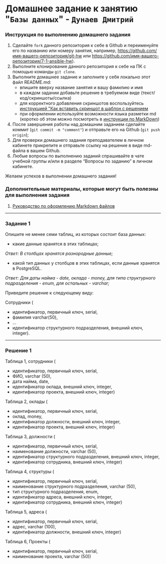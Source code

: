# Домашнее задание к занятию "`Базы данных`" - `Дунаев Дмитрий`


### Инструкция по выполнению домашнего задания

   1. Сделайте `fork` данного репозитория к себе в Github и переименуйте его по названию или номеру занятия, например, https://github.com/имя-вашего-репозитория/git-hw или  https://github.com/имя-вашего-репозитория/7-1-ansible-hw).
   2. Выполните клонирование данного репозитория к себе на ПК с помощью команды `git clone`.
   3. Выполните домашнее задание и заполните у себя локально этот файл README.md:
      - впишите вверху название занятия и вашу фамилию и имя
      - в каждом задании добавьте решение в требуемом виде (текст/код/скриншоты/ссылка)
      - для корректного добавления скриншотов воспользуйтесь [инструкцией "Как вставить скриншот в шаблон с решением](https://github.com/netology-code/sys-pattern-homework/blob/main/screen-instruction.md)
      - при оформлении используйте возможности языка разметки md (коротко об этом можно посмотреть в [инструкции  по MarkDown](https://github.com/netology-code/sys-pattern-homework/blob/main/md-instruction.md))
   4. После завершения работы над домашним заданием сделайте коммит (`git commit -m "comment"`) и отправьте его на Github (`git push origin`);
   5. Для проверки домашнего задания преподавателем в личном кабинете прикрепите и отправьте ссылку на решение в виде md-файла в вашем Github.
   6. Любые вопросы по выполнению заданий спрашивайте в чате учебной группы и/или в разделе “Вопросы по заданию” в личном кабинете.
   
Желаем успехов в выполнении домашнего задания!
   
### Дополнительные материалы, которые могут быть полезны для выполнения задания

1. [Руководство по оформлению Markdown файлов](https://gist.github.com/Jekins/2bf2d0638163f1294637#Code)

---

### Задание 1

Опишите не менее семи таблиц, из которых состоит база данных:

- какие данные хранятся в этих таблицах;

_Ответ: В столбцах хранятся разнородные данные;_

- какой тип данных у столбцов в этих таблицах, если данные хранятся в PostgreSQL.

_Ответ: Для даты найма - date, оклада - money, для типа структурного подразделения - enum, для остальных - varchar;_

Приведите решение к следующему виду:

Сотрудники (

- идентификатор, первичный ключ, serial,
- фамилия varchar(50),
- ...
- идентификатор структурного подразделения, внешний ключ, integer).

---

### Решение 1

Таблица 1, сотрудники (
- идентификатор, первичный ключ, serial,
- ФИО, varchar (50),
- дата найма, date,
- идентификатор оклада, внешний ключ, integer,
- идентификатор проекта, внешний ключ, integer)

Таблица 2, оклады (
- идентификатор, первичный ключ, serial,
- оклад, money,
- идентификатор должности, внешний ключ, integer,
- идентификатор проекта, внешний ключ, integer)

Таблица 3, должности (
- идентификатор, первичный ключ, serial,
- наименование должности, varchar (50),
- идентификатор структурного подразделения, внешний ключ, integer,
- идентификатор сотрудника, внешний ключ, integer)

Таблица 4, структуры (
- идентификатор, первичный ключ, serial,
- наименование структурного подразделения, varchar (50),
- тип структурного подразделения, enum,
- идентификатор адреса, внешний ключ, integer,
- идентификатор сотрудника, внешний ключ, integer)

Таблица 5, адреса (
- идентификатор, первичный ключ, serial,
- адрес, varchar (100),
- идентификатор должности, внешний ключ, integer)

Таблица 6, Проекты (
- идентификатор, первичный ключ, serial,
- наименование проекта, varchar (50))
